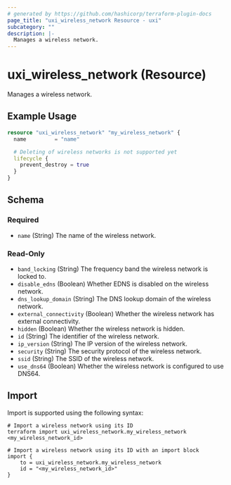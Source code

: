 ```yaml
---
# generated by https://github.com/hashicorp/terraform-plugin-docs
page_title: "uxi_wireless_network Resource - uxi"
subcategory: ""
description: |-
  Manages a wireless network.
---
```


# uxi_wireless_network (Resource)

Manages a wireless network.

## Example Usage

```terraform
resource "uxi_wireless_network" "my_wireless_network" {
  name         = "name"

  # Deleting of wireless networks is not supported yet
  lifecycle {
    prevent_destroy = true
  }
}
```

<!-- schema generated by tfplugindocs -->
## Schema

### Required

- `name` (String) The name of the wireless network.

### Read-Only

- `band_locking` (String) The frequency band the wireless network is locked to.
- `disable_edns` (Boolean) Whether EDNS is disabled on the wireless network.
- `dns_lookup_domain` (String) The DNS lookup domain of the wireless network.
- `external_connectivity` (Boolean) Whether the wireless network has external connectivity.
- `hidden` (Boolean) Whether the wireless network is hidden.
- `id` (String) The identifier of the wireless network.
- `ip_version` (String) The IP version of the wireless network.
- `security` (String) The security protocol of the wireless network.
- `ssid` (String) The SSID of the wireless network.
- `use_dns64` (Boolean) Whether the wireless network is configured to use DNS64.

## Import

Import is supported using the following syntax:

```shell
# Import a wireless network using its ID
terraform import uxi_wireless_network.my_wireless_network <my_wireless_network_id>

# Import a wireless network using its ID with an import block
import {
    to = uxi_wireless_network.my_wireless_network
    id = "<my_wireless_network_id>"
}
```
